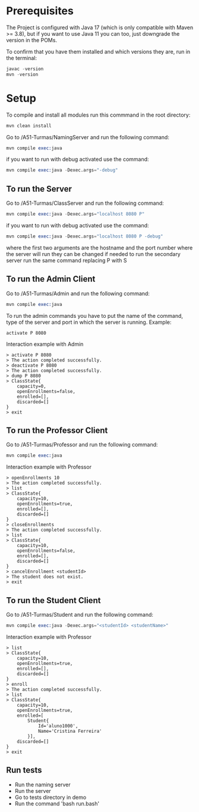 # Prerequisites

The Project is configured with Java 17 (which is only compatible with Maven >= 3.8), but if you want to use Java 11 you
can too, just downgrade the version in the POMs.

To confirm that you have them installed and which versions they are, run in the terminal:

```s
javac -version
mvn -version
```

# Setup

To compile and install all modules run this commmand in the root directory:

```s
mvn clean install
```

Go to /A51-Turmas/NamingServer and run the following command:
```s
mvn compile exec:java
```
if you want to run with debug activated use the command:
```s
mvn compile exec:java -Dexec.args="-debug"
```

## To run the Server

Go to /A51-Turmas/ClassServer and run the following command:

```s
mvn compile exec:java -Dexec.args="localhost 8080 P"
```

if you want to run with debug activated use the command:

```s
mvn compile exec:java -Dexec.args="localhost 8080 P -debug"
```

where the first two arguments are the hostname and the port number where the server will run they can be changed if needed
to run the secondary server run the same command replacing P with S

## To run the Admin Client

Go to /A51-Turmas/Admin and run the following command:

```s
mvn compile exec:java
```
To run the admin commands you have to put the name of the command, type of the server and port in which the server is running.
Example: 
```
activate P 8080
``` 
Interaction example with Admin

```
> activate P 8080
> The action completed successfully.
> deactivate P 8080
> The action completed successfully.
> dump P 8080
> ClassState{
	capacity=0,
	openEnrollments=false,
	enrolled=[],
	discarded=[]
}
> exit
```

## To run the Professor Client

Go to /A51-Turmas/Professor and run the following command:

```s
mvn compile exec:java
```
Interaction example with Professor

```
> openEnrollments 10
> The action completed successfully.
> list
> ClassState{
	capacity=10,
	openEnrollments=true,
	enrolled=[],
	discarded=[]
}
> closeEnrollments
> The action completed successfully.
> list
> ClassState{
	capacity=10,
	openEnrollments=false,
	enrolled=[],
	discarded=[]
}
> cancelEnrollment <studentId>
> The student does not exist.
> exit
```

## To run the Student Client

Go to /A51-Turmas/Student and run the following command:

```s
mvn compile exec:java -Dexec.args="<studentId> <studentName>"
```
Interaction example with Professor

```
> list
> ClassState{
	capacity=10,
	openEnrollments=true,
	enrolled=[],
	discarded=[]
}
> enroll
> The action completed successfully.
> list
> ClassState{
	capacity=10,
	openEnrollments=true,
	enrolled=[
		Student{
			Id='aluno1000',
			Name='Cristina Ferreira'
		}],
	discarded=[]
}
> exit
```
## Run tests
 - Run the naming server
 - Run the server
 - Go to tests directory in demo
 - Run the command 'bash run.bash' 


